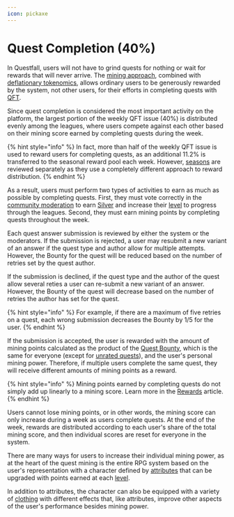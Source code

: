 ```yaml
---
icon: pickaxe
---
```


# Quest Completion (40%)

In Questfall, users will not have to grind quests for nothing or wait for rewards that will never arrive. The [mining approach](broken-reference), combined with [deflationary tokenomics](../../overview/token-burning.md), allows ordinary users to be generously rewarded by the system, not other users, for their efforts in completing quests with [QFT](../../assets/questfall-tokens-qft.md).&#x20;

Since quest completion is considered the most important activity on the platform, the largest portion of the weekly QFT issue (40%) is distributed evenly among the leagues, where users compete against each other based on their mining score earned by completing quests during the week.

{% hint style="info" %}
In fact, more than half of the weekly QFT issue is used to reward users for completing quests, as an additional 11.2% is transferred to the seasonal reward pool each week. However, [seasons](../seasons-14.md) are reviewed separately as they use a completely different approach to reward distribution.
{% endhint %}

As a result, users must perform two types of activities to earn as much as possible by completing quests. First, they must vote correctly in the [community moderation](../community-moderation/) to earn [Silver](../../assets/Silver-in-game.md) and increase their [level](levels.md) to progress through the leagues. Second, they must earn mining points by completing quests throughout the week.

Each quest answer submission is reviewed by either the system or the moderators. If the submission is rejected, a user may resubmit a new variant of an answer if the quest type and author allow for multiple attempts. However, the Bounty for the quest will be reduced based on the number of retries set by the quest author.

If the submission is declined, if the quest type and the author of the quest allow several reties a user can re-submit a new variant of an answer. However, the Bounty of the quest will decrease based on the number of retries the author has set for the quest.

{% hint style="info" %}
For example, if there are a maximum of five retries on a quest, each wrong submission decreases the Bounty by 1/5 for the user.
{% endhint %}

If the submission is accepted, the user is rewarded with the amount of mining points calculated as the product of the [Quest Bounty](../quest-creation-10/quest-bounty.md), which is the same for everyone (except for [unrated quests](../quest-creation-10/karma.md)), and the user's personal mining power. Therefore, if multiple users complete the same quest, they will receive different amounts of mining points as a reward.

{% hint style="info" %}
Mining points earned by completing quests do not simply add up linearly to a mining score. Learn more in the [Rewards](rewards.md) article.
{% endhint %}

Users cannot lose mining points, or in other words, the mining score can only increase during a week as users complete quests. At the end of the week, rewards are distributed according to each user's share of the total mining score, and then individual scores are reset for everyone in the system.

There are many ways for users to increase their individual mining power, as at the heart of the quest mining is the entire RPG system based on the user's representation with a character defined by [attributes](attributes.md) that can be upgraded with points earned at each [level](levels.md).

In addition to attributes, the character can also be equipped with a variety of [clothing](items.md) with different effects that, like attributes, improve other aspects of the user's performance besides mining power.
